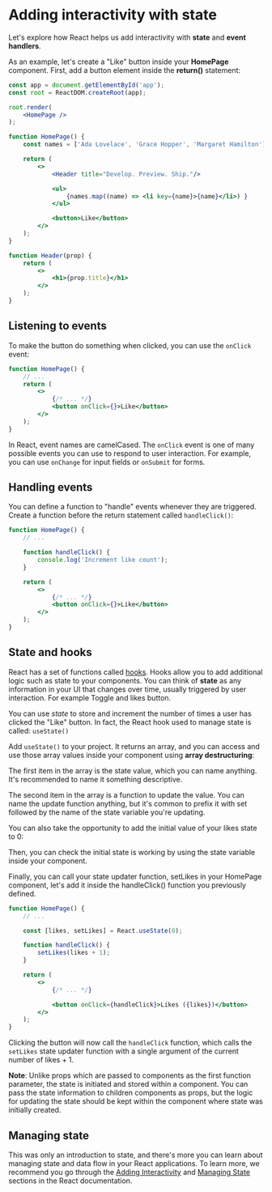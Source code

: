 
# Adding interactivity with state

Let's explore how React helps us add interactivity with **state** and **event handlers**.

As an example, let's create a "Like" button inside your **HomePage** component. First, add a button element inside the **return()** statement:

```jsx
const app = document.getElementById('app');
const root = ReactDOM.createRoot(app);

root.render(
    <HomePage />
);

function HomePage() {
    const names = ['Ada Lovelace', 'Grace Hopper', 'Margaret Hamilton']

    return (
        <>
            <Header title="Develop. Preview. Ship."/>

            <ul>
                {names.map((name) => <li key={name}>{name}</li>) }
            </ul>

            <button>Like</button>
        </>
    );
}

function Header(prop) {
    return (
        <>
            <h1>{prop.title}</h1>
        </>
    );
}
```

## Listening to events

To make the button do something when clicked, you can use the `onClick` event:

```jsx
function HomePage() {
    // ...
    return (
        <>
            {/* ... */}
            <button onClick={}>Like</button>
        </>
    );
}
```

In React, event names are camelCased. The `onClick` event is one of many possible events you can use to respond to user interaction. For example, you can use `onChange` for input fields or `onSubmit` for forms.

## Handling events

You can define a function to "handle" events whenever they are triggered. Create a function before the return statement called `handleClick()`:

```jsx
function HomePage() {
    // ...

    function handleClick() {
        console.log('Increment like count');
    }

    return (
        <>
            {/* ... */}
            <button onClick={}>Like</button>
        </>
    );
}
```

## State and hooks

React has a set of functions called [hooks](https://react.dev/learn). Hooks allow you to add additional logic such as state to your components. You can think of **state** as any information in your UI that changes over time, usually triggered by user interaction. For example Toggle and likes button.

You can use *state* to store and increment the number of times a user has clicked the "Like" button. In fact, the React hook used to manage state is called: `useState()`

Add `useState()` to your project. It returns an array, and you can access and use those array values inside your component using **array destructuring**:

The first item in the array is the state value, which you can name anything. It's recommended to name it something descriptive.

The second item in the array is a function to update the value. You can name the update function anything, but it's common to prefix it with set followed by the name of the state variable you're updating.

You can also take the opportunity to add the initial value of your likes state to 0:

Then, you can check the initial state is working by using the state variable inside your component.

Finally, you can call your state updater function, setLikes in your HomePage component, let's add it inside the handleClick() function you previously defined.

```jsx
function HomePage() {
    // ...

    const [likes, setLikes] = React.useState(0);

    function handleClick() {
        setLikes(likes + 1);
    }

    return (
        <>
            {/* ... */}

            <button onClick={handleClick}>Likes ({likes})</button>
        </>
    );
}
```

Clicking the button will now call the `handleClick` function, which calls the `setLikes` state updater function with a single argument of the current number of likes + 1.

**Note**: Unlike props which are passed to components as the first function parameter, the state is initiated and stored within a component. You can pass the state information to children components as props, but the logic for updating the state should be kept within the component where state was initially created.

## Managing state

This was only an introduction to state, and there's more you can learn about managing state and data flow in your React applications. To learn more, we recommend you go through the [Adding Interactivity](https://react.dev/learn/adding-interactivity) and [Managing State](https://react.dev/learn/managing-state) sections in the React documentation.